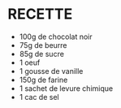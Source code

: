 # RECETTE

- 100g de chocolat noir
- 75g de beurre
- 85g de sucre
- 1 oeuf
- 1 gousse de vanille
- 150g de farine
- 1 sachet de levure chimique
- 1 cac de sel


